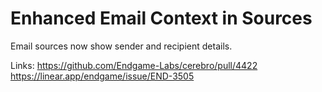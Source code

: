 # Enhanced Email Context in Sources

Email sources now show sender and recipient details.

Links:
https://github.com/Endgame-Labs/cerebro/pull/4422
https://linear.app/endgame/issue/END-3505
